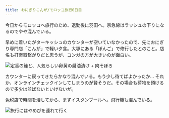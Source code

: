 ```yaml
---
title: おにぎりこんが/モロッコ旅行0日目
---
```


今日からモロッコへ旅行のため、退勤後に羽田へ。京急線はラッシュの下りになるのでやや混んでいる。

早めに着いたがターキッシュのカウンターが空いていなかったので、先におにぎり専門店「こんが」で軽い夕食。大塚にある「ぼんご」で修行したとのこと。店名も打楽器繋がりだと思うが、コンガの方が大きいのが面白い。

![定番の鮭と、人気らしい卵黄の醤油漬け + 肉そぼろ](https://photos.apkas.net/medium/202402/20240228-193153.webp)

カウンターに戻ってきたらかなり混んでいる。もう少し待てばよかったか... それか、オンラインチェックインしてしまうのが賢そうだ。その場合も荷物を預けるので多少は並ばないといけないが。

免税店で時間を潰してから、まずイスタンブールへ。飛行機も混んでいる。

![旅行にはやめぴを連れて行く](https://photos.apkas.net/medium/202402/20240228-214910.webp)
